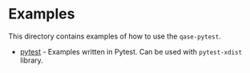 # Examples

This directory contains examples of how to use the `qase-pytest`. 

- [pytest](./pytest/README.md) - Examples written in Pytest. Can be used with `pytest-xdist` library.
